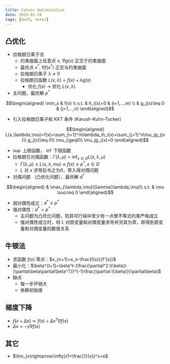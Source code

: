 ```yaml
---
title: Convex Optimization
date: 2019-01-24
tags: [math, notes]
---
```


<!--more-->

## 凸优化

* 拉格朗日乘子法
    * 约束曲面上任意点 $x$, $\nabla g(x)$ 正交于约束曲面
    * 最优点 $x^*$, $\nabla f(x^*)$ 正交与约束曲面
    * 拉格朗日乘子 $\lambda\not=0$
    * 拉格朗日函数 $L(x,\lambda) = f(x)+\lambda g(x)$
        * 优化 $f(x)$ -> 优化 $L(x,\lambda)$
* 主问题，最优解 $p^*$

$$\begin{aligned}
\min_x & f(x) \\
s.t. & h_i(x)=0 & (i=1,...,m) \\
     & g_j(x)\leq 0 & (j=1,...,n)
\end{aligned}$$

* 引入拉格朗日乘子和 KKT 条件 (Karush-Kuhn-Tucker)

$$\begin{aligned}
L(x,\lambda,\mu)=f(x)+\sum_{i=1}^m\lambda_ih_i(x)+\sum_{j=1}^n\mu_jg_j(x)\\
g_j(x)\leq 0\\
\mu_j\geq0\\
\mu_jg_j(x)=0
\end{aligned}$$

* $\sup$ 上限函数， $\inf$ 下限函数
* 拉格朗日对偶函数：$\Gamma(\lambda,\mu)=\inf_{x\in D}L(x,\lambda,\mu)$
    * $\Gamma(\lambda,\mu)\leq L(x,\lambda,mu)\leq f(x)\leq p^*,x\in D$
    * $L$ 对 $x$ 求导后令之为0，带入得对偶问题
* 对偶问题 （凸优化问题），最优解 $d^*$

$$\begin{aligned}
& \max_{\lambda,\mu}\Gamma(\lambda,\mu)\\
s.t. & \mu \succeq 0
\end{aligned}$$

* 弱对偶性成立：$d^*\leq p^*$
* 强对偶性：$d^*=p^*$
    * 主问题为凸优化问题，则其可行域中至少有一点使不等式约束严格成立
    * 强对偶性成立时，将 $L$ 对原变量和对偶变量求导并另其为零，即得到原变量和对偶变量的数值关系

## 牛顿法

* 求函数 $f(x)$ 零点：$x_{n+1}=x_n-\frac{f(x)}{f'(x)}$
* 最小化：$\beta^{t+1}=\beta^t-(\frac{\partial^2 l(\beta)}{\partial\beta\partial\beta^T})^{-1}\frac{\partial l(\beta)}{\partial\beta}$
* 缺点
    * 每一步开销大
    * 依赖初始值

## 梯度下降

* $f(x+\Delta x)\simeq f(x)+\Delta x^T\nabla f(x)$
* $\Delta x=-\gamma\nabla f(x)$

## 其它

* $\lim_{x\rightarrow\infty}(1+\frac{1}{x})^x=e$
